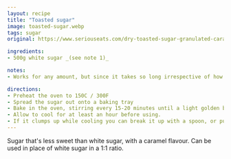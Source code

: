 ```yaml
---
layout: recipe
title: "Toasted sugar"
image: toasted-sugar.webp
tags: sugar
original: https://www.seriouseats.com/dry-toasted-sugar-granulated-caramel-recipe

ingredients:
- 500g white sugar _(see note 1)_

notes:
- Works for any amount, but since it takes so long irrespective of how much you use, you might as well make a bunch at once. I usually do as much sugar as I can fit in the tray and save the rest in an air-tight container for next time.

directions:
- Preheat the oven to 150C / 300F
- Spread the sugar out onto a baking tray
- Bake in the oven, stirring every 15-20 minutes until a light golden brown. 1-2 hours for lightly toasted sugar, can go up to 6 hours for really golden, but be careful if it start to look damp, as it'll start liquefying soon and you don't want that.
- Allow to cool for at least an hour before using.
- If it clumps up while cooling you can break it up with a spoon, or put it in a blender / food processor.
---
```

Sugar that's less sweet than white sugar, with a caramel flavour. Can be used in place of white sugar in a 1:1 ratio.